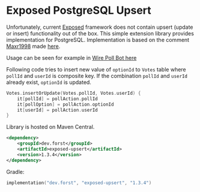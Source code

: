 # Exposed PostgreSQL Upsert

Unfortunately, current [Exposed](https://github.com/JetBrains/Exposed) framework does not contain upsert 
(update or insert) functionality out of the box. 
This simple extension library provides implementation for PostgreSQL.
Implementation is based on the comment [Maxr1998](https://github.com/Maxr1998) made
[here](https://github.com/JetBrains/Exposed/issues/167#issuecomment-480199613).

Usage can be seen for example in [Wire Poll Bot here](https://github.com/wireapp/poll-bot/blob/fc74e2ae15691484714efe2b7803dbc5e235da01/src/main/kotlin/com/wire/bots/polls/dao/PollRepository.kt#L49)

Following code tries to insert new value of `optionId` to `Votes` table where `pollId` and `userId` is composite key.
If the combination `pollId` and `userId` already exist, `optionId` is updated.
```kotlin
Votes.insertOrUpdate(Votes.pollId, Votes.userId) {
    it[pollId] = pollAction.pollId
    it[pollOption] = pollAction.optionId
    it[userId] = pollAction.userId
}
```

Library is hosted on Maven Central.
```xml
<dependency>
	<groupId>dev.forst</groupId>
	<artifactId>exposed-upsert</artifactId>
	<version>1.3.4</version>
</dependency>
```
Gradle:
```kotlin
implementation("dev.forst", "exposed-upsert", "1.3.4")
```
